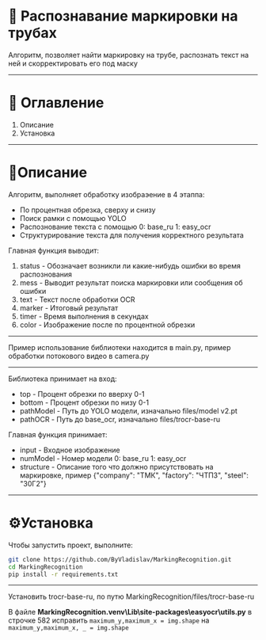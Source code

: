 # 🚀 Распознавание маркировки на трубах

Алгоритм, позволяет найти маркировку на трубе, распознать текст на ней и скорректировать его под маску

---

# 📌 Оглавление
1. Описание
2. Установка 

---

# 📝Описание
Алгоритм, выполняет обработку изобраэение в 4 этаппа:
* По процентная обрезка, сверху и снизу
* Поиск рамки с помощью YOLO
* Распознование текста с помощью 0: base_ru 1: easy_ocr
* Структурирование текста для получения корректного результата

Главная функция выводит:
1. status - Обозначает возникли ли какие-нибудь ошибки во время распознования
2. mess - Выводит результат поиска маркировки или сообщения об ошибки
3. text - Текст после обработки OCR
4. marker - Итоговый результат
5. timer - Время выполнения в секундах
6. color - Изображение после по процентной обрезки

---

Пример использование библиотеки находится в main.py, пример обработки потокового видео в camera.py

---

Библиотека принимает на вход:
* top - Процент обрезки по вверху 0-1
* bottom - Процент обрезки по низу 0-1
* pathModel - Путь до YOLO модели, изначально files/model v2.pt
* pathOCR - Путь до base_ocr, изначально files/trocr-base-ru

Главная функция принимает:
* input - Входное изображение
* numModel - Номер модели 0: base_ru 1: easy_ocr 
* structure - Описание того что должно присутствовать на маркировке, пример {"company": "ТМК", "factory": "ЧТПЗ", "steel": "30Г2"}

---

# ⚙️Установка

Чтобы запустить проект, выполните:

```bash
git clone https://github.com/ByVladislav/MarkingRecognition.git
cd MarkingRecognition
pip install -r requirements.txt
```

---

Установить trocr-base-ru, по путю MarkingRecognition/files/trocr-base-ru

В файле **MarkingRecognition\.venv\Lib\site-packages\easyocr\utils.py** в строчке 582 исправить ```maximum_y,maximum_x = img.shape``` на ```maximum_y,maximum_x, _ = img.shape```
